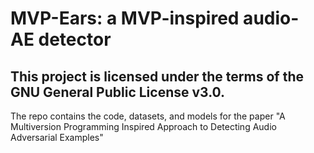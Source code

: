 # MVP-Ears: a MVP-inspired audio- AE detector
## This project is licensed under the terms of the GNU General Public License v3.0.

The repo contains the code, datasets, and models for the paper "A Multiversion Programming Inspired Approach to Detecting Audio Adversarial Examples"
